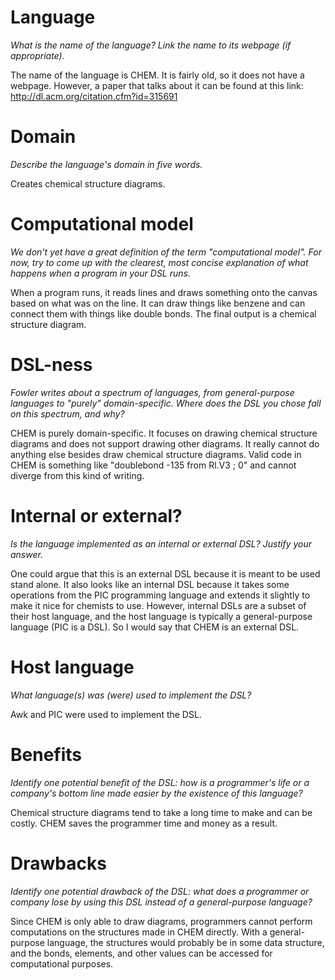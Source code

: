 # Language
_What is the name of the language? Link the name to its webpage 
(if appropriate)._

The name of the language is CHEM. It is fairly old, so it does not have a webpage. However, a paper that talks about it can be found at this link: http://dl.acm.org/citation.cfm?id=315691

# Domain
_Describe the language's domain in five words._

Creates chemical structure diagrams.

# Computational model
_We don't yet have a great definition of the term "computational model". 
For now, try to come up with the clearest, most concise explanation of 
what happens when a program in your DSL runs._

When a program runs, it reads lines and draws something onto the canvas based on what was on the line. It can draw things like benzene and can connect them with things like double bonds. The final output is a chemical structure diagram.

# DSL-ness
_Fowler writes about a spectrum of languages, from general-purpose languages to 
"purely" domain-specific. Where does the DSL you chose fall on this spectrum, 
and why?_ 

CHEM is purely domain-specific. It focuses on drawing chemical structure diagrams and does not support drawing other diagrams. It really cannot do anything else besides draw chemical structure diagrams. Valid code in CHEM is something like "doublebond -135 from Rl.V3 ; 0" and cannot diverge from this kind of writing.

# Internal or external?
_Is the language implemented as an internal or external DSL? 
Justify your answer._

One could argue that this is an external DSL because it is meant to be used stand alone. It also looks like an internal DSL because it takes some operations from the PIC programming language and extends it slightly to make it nice for chemists to use. However, internal DSLs are a subset of their host language, and the host language is typically a general-purpose language (PIC is a DSL). So I would say that CHEM is an external DSL.

# Host language
_What language(s) was (were) used to implement the DSL?_

Awk and PIC were used to implement the DSL.

# Benefits
_Identify one potential benefit of the DSL: how is a programmer's life or a 
company's bottom line made easier by the existence of this language?_

Chemical structure diagrams tend to take a long time to make and can be costly. CHEM saves the programmer time and money as a result.

# Drawbacks
_Identify one potential drawback of the DSL: what does a programmer or company 
lose by using this DSL instead of a general-purpose language?_

Since CHEM is only able to draw diagrams, programmers cannot perform computations on the structures made in CHEM directly. With a general-purpose language, the structures would probably be in some data structure, and the bonds, elements, and other values can be accessed for computational purposes.
